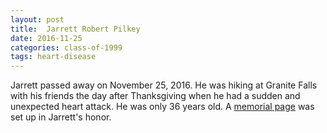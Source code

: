 ```yaml
---
layout: post
title:  Jarrett Robert Pilkey
date: 2016-11-25
categories: class-of-1999
tags: heart-disease
---
```

Jarrett passed away on November 25, 2016.  He was hiking at Granite Falls with his friends the day after Thanksgiving when he had a sudden and unexpected heart attack.  He was only 36 years old.  A [memorial page](http://www.forevermissed.com/jarrett-pilkey/) was set up in Jarrett's honor.
